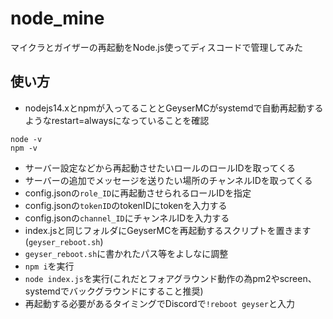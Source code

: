 # node_mine
マイクラとガイザーの再起動をNode.js使ってディスコードで管理してみた

## 使い方
- nodejs14.xとnpmが入ってることとGeyserMCがsystemdで自動再起動するようなrestart=alwaysになっていることを確認
```
node -v
npm -v
```
- サーバー設定などから再起動させたいロールのロールIDを取ってくる
- サーバーの追加でメッセージを送りたい場所のチャンネルIDを取ってくる
- config.jsonの```role_ID```に再起動させられるロールIDを指定
- config.jsonの```tokenID```のtokenIDにtokenを入力する
- config.jsonの```channel_ID```にチャンネルIDを入力する
- index.jsと同じフォルダにGeyserMCを再起動するスクリプトを置きます(```geyser_reboot.sh```)
- ```geyser_reboot.sh```に書かれたパス等をよしなに調整
- ```npm i```を実行
- ```node index.js```を実行(これだとフォアグラウンド動作の為pm2やscreen、systemdでバックグラウンドにすること推奨)
- 再起動する必要があるタイミングでDiscordで```!reboot geyser```と入力